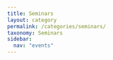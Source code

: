 ```yaml
---
title: Seminars
layout: category
permalink: /categories/seminars/
taxonomy: Seminars
sidebar:
  nav: "events"
---
```

